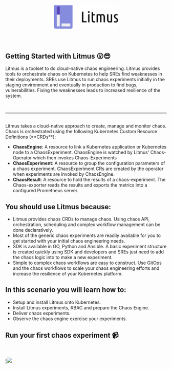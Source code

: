 <br>

<h1 align="center">
  <img src="https://raw.githubusercontent.com/litmuschaos/website-litmuschaos/staging/src/images/LitmusLogo.png" alt="LitmusChaos" width="200">
</h1>

<br>

## **Getting Started with Litmus** 😮😎

Litmus is a toolset to do cloud-native chaos engineering. Litmus provides tools to orchestrate chaos on Kubernetes to help SREs find weaknesses in their deployments. SREs use Litmus to run chaos experiments initially in the staging environment and eventually in production to find bugs, vulnerabilities. Fixing the weaknesses leads to increased resilience of the system.

<br>

---

<br>
Litmus takes a cloud-native approach to create, manage and monitor chaos. Chaos is orchestrated using the following Kubernetes Custom Resource Definitions (**CRDs**):

-   **ChaosEngine**: A resource to link a Kubernetes application or Kubernetes node to a ChaosExperiment. ChaosEngine is watched by Litmus' Chaos-Operator which then invokes Chaos-Experiments
-   **ChaosExperiment**: A resource to group the configuration parameters of a chaos experiment. ChaosExperiment CRs are created by the operator when experiments are invoked by ChaosEngine.
-   **ChaosResult**: A resource to hold the results of a chaos-experiment. The Chaos-exporter reads the results and exports the metrics into a configured Prometheus server.

## **You should use Litmus because:**

-   Litmus provides chaos CRDs to manage chaos. Using chaos API, orchestration, scheduling and complex workflow management can be done declaratively.
-   Most of the generic chaos experiments are readily available for you to get started with your initial chaos engineering needs.
-   SDK is available in GO, Python and Ansible. A basic experiment structure is created quickly using SDK and developers and SREs just need to add the chaos logic into to make a new experiment.
-   Simple to complex chaos workflows are easy to construct. Use GitOps and the chaos workflows to scale your chaos engineering efforts and increase the resilience of your Kubernetes platform.

## **In this scenario you will learn how to:**

-   Setup and install Litmus onto Kubernetes.
-   Install Litmus experiments, RBAC and prepare the Chaos Engine.
-   Deliver chaos experiments.
-   Observe the chaos engine exercise your experiments.

## **Run your first chaos experiment** 📹

<br>

[!<img src = 'https://i.ibb.co/1sB5hwY/maxresdefault.jpg' width='400'/>](https://youtu.be/W5hmNbaYPfM)

<br>
